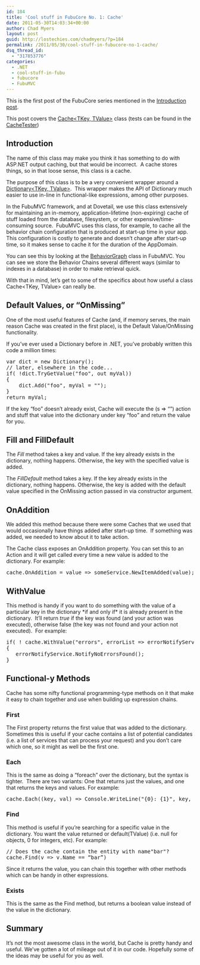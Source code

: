```yaml
---
id: 184
title: 'Cool stuff in FubuCore No. 1: Cache'
date: 2011-05-30T14:03:34+00:00
author: Chad Myers
layout: post
guid: http://lostechies.com/chadmyers/?p=184
permalink: /2011/05/30/cool-stuff-in-fubucore-no-1-cache/
dsq_thread_id:
  - "317853776"
categories:
  - .NET
  - cool-stuff-in-fubu
  - fubucore
  - FubuMVC
---
```

This is the first post of the FubuCore series mentioned in the [Introduction post](http://lostechies.com/chadmyers/2011/05/30/cool-stuff-in-fubucore-and-fubumvc-series/).

This post covers the [Cache<TKey, TValue>](https://github.com/DarthFubuMVC/fubucore/blob/master/src/FubuCore/Util/Cache.cs) class (tests can be found in the [CacheTester](https://github.com/DarthFubuMVC/fubucore/blob/master/src/FubuCore.Testing/Util/CacheTester.cs))

## Introduction

The name of this class may make you think it has something to do with ASP.NET output caching, but that would be incorrect.  A cache stores things, so in that loose sense, this class is a cache.

The purpose of this class is to be a very convenient wrapper around a [Dictionary<TKey, TValue>](http://msdn.microsoft.com/en-us/library/xfhwa508.aspx).  This wrapper makes the API of Dictionary much easier to use in-line in functional-like expressions, among other purposes.

In the FubuMVC framework, and at Dovetail, we use this class extensively for maintaining an in-memory, application-lifetime (non-expiring) cache of stuff loaded from the database, filesystem, or other expensive/time-consuming source.  FubuMVC uses this class, for example, to cache all the behavior chain configuration that is produced at start-up time in your app. This configuration is costly to generate and doesn&#8217;t change after start-up time, so it makes sense to cache it for the duration of the AppDomain.

You can see this by looking at the [BehaviorGraph](https://github.com/DarthFubuMVC/fubumvc/blob/master/src/FubuMVC.Core/Registration/BehaviorGraph.cs) class in FubuMVC. You can see we store the Behavior Chains several different ways (similar to indexes in a database) in order to make retrieval quick.

With that in mind, let&#8217;s get to some of the specifics about how useful a class Cache<TKey, TValue> can really be.

## Default Values, or &#8220;OnMissing&#8221;

One of the most useful features of Cache (and, if memory serves, the main reason Cache was created in the first place), is the Default Value/OnMissing functionality.

If you&#8217;ve ever used a Dictionary before in .NET, you&#8217;ve probably written this code a million times:

<pre class="brush:csharp">var dict = new Dictionary();
// later, elsewhere in the code...
if( !dict.TryGetValue("foo", out myVal))
{
    dict.Add("foo", myVal = "");
}
return myVal;
</pre>

If the key &#8220;foo&#8221; doesn&#8217;t already exist, Cache will execute the (s => &#8220;&#8221;) action and stuff that value into the dictionary under key &#8220;foo&#8221; and return the value for you.

## Fill and FillDefault

The _Fill_ method takes a key and value. If the key already exists in the dictionary, nothing happens. Otherwise, the key with the specified value is added.

The _FillDefault_ method takes a key. If the key already exists in the dictionary, nothing happens. Otherwise, the key is added with the default value specified in the OnMissing action passed in via constructor argument.

## OnAddition

We added this method because there were some Caches that we used that would occasionally have things added after start-up time.  If something was added, we needed to know about it to take action.

The Cache class exposes an OnAddition property. You can set this to an Action<TValue> and it will get called every time a new value is added to the dictionary. For example:

<pre class="brush:csharp">cache.OnAddition = value => someService.NewItemAdded(value); 
</pre>

## WithValue

This method is handy if you want to do something with the value of a particular key in the dictionary \*if and only if\* it is already present in the dictionary.  It’ll return _true_ if the key was found (and your action was executed), otherwise false (the key was not found and your action not executed).  For example:

<pre class="brush:csharp">if( ! cache.WithValue("errors", errorList => errorNotifyService.NotifyErrors(errorList) )
{
   errorNotifyService.NotifyNoErrorsFound();
}
</pre>

## Functional-y Methods

Cache has some nifty functional programming-type methods on it that make it easy to chain together and use when building up expression chains.

### First

The First property returns the first value that was added to the dictionary. Sometimes this is useful if your cache contains a list of potential candidates (i.e. a list of services that can process your request) and you don’t care which one, so it might as well be the first one.

### Each

This is the same as doing a “foreach” over the dictionary, but the syntax is tighter.  There are two variants: One that returns just the values, and one that returns the keys and values. For example:

<pre class="brush:csharp">cache.Each((key, val) => Console.WriteLine("{0}: {1}", key, val));  
</pre>

### Find

This method is useful if you’re searching for a specific value in the dictionary. You want the value returned or default(TValue) (i.e. null for objects, 0 for integers, etc). For example:

<pre class="brush:csharp">// Does the cache contain the entity with name"bar"?
cache.Find(v => v.Name == “bar”)
</pre>

Since it returns the value, you can chain this together with other methods which can be handy in other expressions.

### Exists

This is the same as the Find method, but returns a boolean value instead of the value in the dictionary.

## Summary

It’s not the most awesome class in the world, but Cache is pretty handy and useful. We’ve gotten a lot of mileage out of it in our code. Hopefully some of the ideas may be useful for you as well.